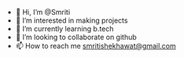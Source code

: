 - 👋 Hi, I’m @Smriti
- 👀 I’m interested in making projects
- 🌱 I’m currently learning b.tech
- 💞️ I’m looking to collaborate on github
- 📫 How to reach me smritishekhawat@gmail.com

<!---
Smriti is a ✨ special ✨ repository because its `README.md` (this file) appears on your GitHub profile.
You can click the Preview link to take a look at your changes.
--->
